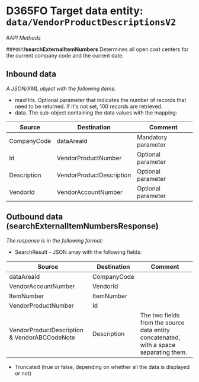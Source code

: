 # D365FO Target data entity: `data/VendorProductDescriptionsV2`

#_API Methods_

##`POST`**/searchExternalItemNumbers**
Determines all open cost centers for the current company code and the current date.

## Inbound data

_A JSON/XML object with the following items:_
- maxHits. Optional parameter that indicates the number of records that need to be returned. If it's not set, 100 records are retrieved.
- data. The sub-object containing the data values with the mapping:

| Source | Destination | Comment |
|--|--|--|
| CompanyCode | dataAreaId | Mandatory parameter |
| Id | VendorProductNumber | Optional parameter |
| Description | VendorProductDescription | Optional parameter |
| VendorId | VendorAccountNumber | Optional parameter |

## Outbound data (searchExternalItemNumbersResponse)
_The response is in the following format:_
- SearchResult - JSON array with the following fields:

| Source | Destination | Comment |
|--|--|--|
| dataAreaId | CompanyCode |
| VendorAccountNumber | VendorId | |
| ItemNumber | ItemNumber | |
| VendorProductNumber | Id | |
| VendorProductDescription & VendorABCCodeNote | Description | The two fields from the source data entity concatenated, with a space separating them. |
- Truncated (true or false, depending on whether all the data is displayed or not)
